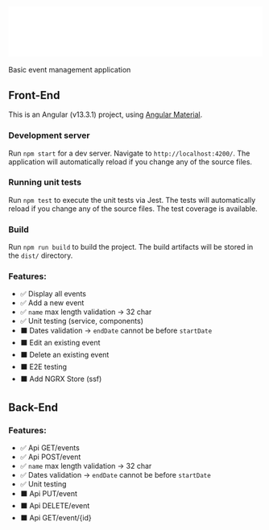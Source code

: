 ![Logo](./front-end/src/assets/logo.svg)

Basic event management application

## Front-End

This is an Angular (v13.3.1) project, using [Angular Material](https://material.angular.io/).

### Development server

Run `npm start` for a dev server. Navigate to `http://localhost:4200/`. The application will automatically reload if you change any of the source files.

### Running unit tests

Run `npm test` to execute the unit tests via Jest. The tests will automatically reload if you change any of the source files.
The test coverage is available.

### Build

Run `npm run build` to build the project. The build artifacts will be stored in the `dist/` directory.

### Features:

- ✅ Display all events
- ✅ Add a new event
- ✅ `name` max length validation -> 32 char
- ✅ Unit testing (service, components)
- ⬛ Dates validation -> `endDate` cannot be before `startDate`
- ⬛ Edit an existing event
- ⬛ Delete an existing event
- ⬛ E2E testing
- ⬛ Add NGRX Store (ssf)

## Back-End

### Features:

- ✅ Api GET/events
- ✅ Api POST/event
- ✅ `name` max length validation -> 32 char
- ✅ Dates validation -> `endDate` cannot be before `startDate`
- ✅ Unit testing
- ⬛ Api PUT/event
- ⬛ Api DELETE/event
- ⬛ Api GET/event/{id}

